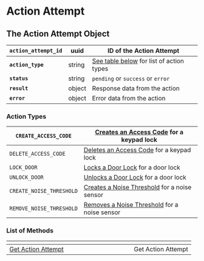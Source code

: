 # Action Attempt

## The Action Attempt Object

| **`action_attempt_id`** | uuid   | ID of the Action Attempt                                    |
| ----------------------- | ------ | ----------------------------------------------------------- |
| **`action_type`**       | string | [See table below](./#action-types) for list of action types |
| **`status`**            | string | `pending` or `success` or `error`                           |
| **`result`**            | object | Response data from the action                               |
| **`error`**             | object | Error data from the action                                  |

### Action Types

| `CREATE_ACCESS_CODE`     | [Creates an Access Code](../access_codes/create) for a keypad lock                                                                       |
| ------------------------ | -------------------------------------------------------------------------------------------------------------------------------------------------------- |
| `DELETE_ACCESS_CODE`     | [Deletes an Access Code](../access_codes/delete) for a keypad lock                                                                       |
| `LOCK_DOOR`              | [Locks a Door Lock](../locks/lock_door) for a door lock                                                                                                 |
| `UNLOCK_DOOR`            | [Unlocks a Door Lock](../locks/unlock_door) for a door lock                                                                                             |
| `CREATE_NOISE_THRESHOLD` | [Creates a Noise Threshold](https://github.com/seamapi/api-docs/blob/main/docs/api-clients/action-attempt/broken-reference/README.md) for a noise sensor |
| `REMOVE_NOISE_THRESHOLD` | [Removes a Noise Threshold](https://github.com/seamapi/api-docs/blob/main/docs/api-clients/action-attempt/broken-reference/README.md) for a noise sensor |

### List of Methods

<table data-header-hidden><thead><tr><th width="312"></th><th></th></tr></thead><tbody><tr><td><a href="get.md">Get Action Attempt</a></td><td>Get Action Attempt</td></tr></tbody></table>
